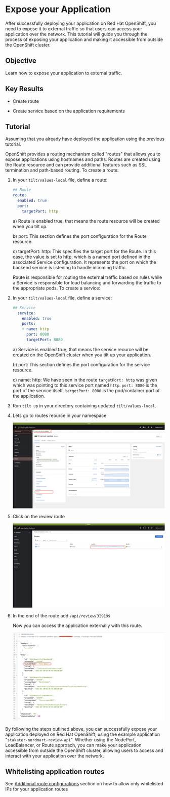 # Expose your Application

After successfully deploying your application on Red Hat OpenShift, you need to expose it to external traffic so that users can access your application over the network. This tutorial will guide you through the process of exposing your application and making it accessible from outside the OpenShift cluster.

## Objective

Learn how to expose your application to external traffic.

## Key Results

- Create route

- Create service based on the application requirements

## Tutorial

Assuming that you already have deployed the application using the previous tutorial.

OpenShift provides a routing mechanism called "routes" that allows you to expose applications using hostnames and paths. Routes are created using the Route resource and can provide additional features such as SSL termination and path-based routing. To create a route:

1. In your `tilt/values-local` file, define a route:

    ```yaml
    ## Route
    route:
      enabled: true
      port:
        targetPort: http
    ```

    a) Route is enabled true, that means the route resource will be created when you tilt up.

    b) port: This section defines the port configuration for the Route resource.

    c) targetPort: http: This specifies the target port for the Route. In this case, the value is set to http, which is a named port defined in the associated Service configuration. It represents the port on which the backend service is listening to handle incoming traffic.

    Route is responsible for routing the external traffic based on rules while a Service is responsible for load balancing and forwarding the traffic to the appropriate pods. To create a service:

1. In your `tilt/values-local` file, define a service:

    ```yaml
    ## Service
      service:
        enabled: true
        ports:
        - name: http
          port: 8080
          targetPort: 8080
    ```

    a) Service is enabled true, that means the service reource will be created on the OpenShift cluster when you tilt up your application.

    b) port: This section defines the port configuration for the service resource.

    c) name: http: We have seen in the route `targetPort: http` was given which was pointing to this service port named `http`. `port: 8080` is the port of the service itself. `targetPort: 8080` is the pod/container port of the application.

1. Run `tilt up` in your directory containing updated `tilt/values-local`.

1. Lets go to routes reource in your namespace

    ![find route](./../04-deploy-app/images/find-route.png)

1. Click on the review route

    ![review-route](./../04-deploy-app/images/review-route.png)

1. In the end of the route add `/api/review/329199`

    Now you can access the application externally with this route.

    ![updated review](./../04-deploy-app/images/product-review-json-after-change.png)

By following the steps outlined above, you can successfully expose your application deployed on Red Hat OpenShift, using the example application "`stakater-nordmart-review-api`". Whether using the NodePort, LoadBalancer, or Route approach, you can make your application accessible from outside the OpenShift cluster, allowing users to access and interact with your application over the network.

## Whitelisting application routes

See [Additional route configurations](../../../../for-administrators/secure-your-cluster/secure-routes.md#additional-route-configuration) section on how to allow only whitelisted IPs for your application routes
